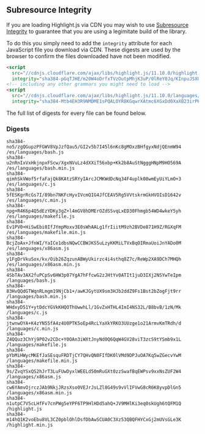 ## Subresource Integrity

If you are loading Highlight.js via CDN you may wish to use [Subresource Integrity](https://developer.mozilla.org/en-US/docs/Web/Security/Subresource_Integrity) to guarantee that you are using a legimitate build of the library.

To do this you simply need to add the `integrity` attribute for each JavaScript file you download via CDN. These digests are used by the browser to confirm the files downloaded have not been modified.

```html
<script
  src="//cdnjs.cloudflare.com/ajax/libs/highlight.js/11.10.0/highlight.min.js"
  integrity="sha384-pGqTJHE/m20W4oDrfxTVzOutpMhjK3uP/0lReY0Jq/KInpuJSXUnk4WAYbciCLqT"></script>
<!-- including any other grammars you might need to load -->
<script
  src="//cdnjs.cloudflare.com/ajax/libs/highlight.js/11.10.0/languages/go.min.js"
  integrity="sha384-Mtb4EH3R9NMDME1sPQALOYR8KGqwrXAtmc6XGxDd0XaXB23irPKsuET0JjZt5utI"></script>
```

The full list of digests for every file can be found below.

### Digests

```
sha384-no5/zgQGupzPFGWV8VpJzfQau5/GI2v5b7I45l6nKc8gMOxzBHfgyxNdjQEnmW94 /es/languages/bash.js
sha384-u2nRnIxVxHkjnpxFScw/XgxNVuLz4dXXiT56xbp+Kk2b8AuStNgggHNpM9HO569A /es/languages/bash.min.js
sha384-qimhSkVWof5rfaFajQk8KAtzSRYyIArcJCMKWdDcNq34F4uplk08wmEyUiYLmO+3 /es/languages/c.js
sha384-5fESKgrRcGs7I/89bn7NKFcHyvIVcmQIG4JfCEAV5Rg5VVtskrmGkHVOIsD1642v /es/languages/c.min.js
sha384-npg+R4K6p4Q5dEzYDKy3gZ+l4mGV8hDMErOZdSSvqLxED30Fhmgb54WD4wkeY5yh /es/languages/makefile.js
sha384-Ev1PV0+HiSwEbi0IfJYmpMoxv3E0sWhAALg1frIiitM9zh2BVDe871H9Z/RGXqFM /es/languages/makefile.min.js
sha384-BcjZoAx+JfnWI/YaICe1dbsNQwCCBWJKS5uLzyKKMiLTVxBqOIRmaUoiJnYADo0M /es/languages/x86asm.js
sha384-y1FgDrVkuSox/kv/Oib26ZqzunABWyUkirzc4i4sthq8Z7c/ReWp2XA9DCh7MHQh /es/languages/x86asm.min.js
sha384-4SbTAv3AX2fuPCpSv6HW3p07YgA7hFfcwG2zJHtYv0ATIt1juD3IXj2NSYwTeIpm /languages/bash.js
sha384-83HvQQdGTWqnRLmgm19NjCb1+/awKJGytUX9sm3HJb2ddZ9Fs1Bst2bZogFjt9rr /languages/bash.min.js
sha384-WHdxyD51Y+ytDdcYGVkKHQOThUwwhLl/1GvZxHTHL4ImI4NS32L/B8bvB/1zN/Mk /languages/c.js
sha384-jtwnwOYA+K4zYN55fA4z4U0PTK5oEp4RcLYaXkYRKO3UUzge1o21ArmvKmTRdh/d /languages/c.min.js
sha384-Z4QQuz3ChYj9P02v2CDc+Y0OAn3iWXtJnyNd0Q6QqW4GV28viT3zcS9tYSmb9x1L /languages/makefile.js
sha384-pYbMiHWycMKEfJaSEsquFRDTjCY7QHvQN0FIfDK0lVMd9DPJuOA7Kq5wZGecvYwM /languages/makefile.min.js
sha384-9s/ZvqYSxQS2hJrT3LuFUwDyxlWEELd50mRuGXt0zzSwafBqEWPsv9xxNsZUF2W4 /languages/x86asm.js
sha384-cw6YAmvOjrczJAb9NkjJRzsXso0VEJrJsLZl8G49s9vVlIFVwG8cR6K8yvpDlGn5 /languages/x86asm.min.js
sha384-n1utpC7V5cLHfFv7cnPWg5eYPF6TP9HlHDd5ahQ+JV9MHlKi3eq0skUgh6tQFM1Q /highlight.js
sha384-m14hQ1K2voEbu8VL3CZ0pblOhlDsfDbAwSCUA0C3Xz53QBQFHYCxGj2mUVsGLe3K /highlight.min.js
```

